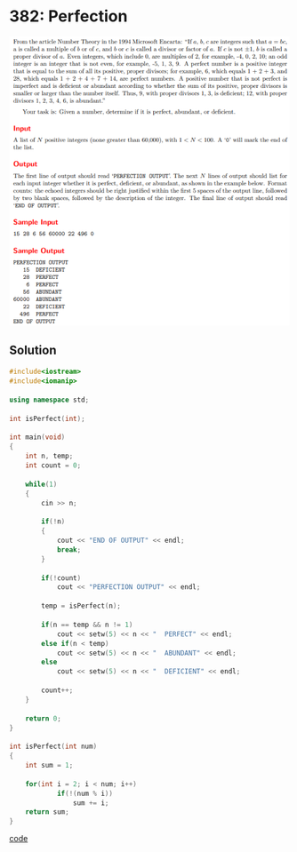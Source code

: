 # 382: Perfection
![382: Perfection](https://github.com/Offliners/UVa-writeup/blob/main/Problem/level1/382/382.PNG)

## Solution
```C++
#include<iostream>
#include<iomanip>

using namespace std;

int isPerfect(int);

int main(void)
{
	int n, temp;
	int count = 0;
	
	while(1)
	{
		cin >> n;
		
		if(!n)
		{
			cout << "END OF OUTPUT" << endl;
			break;
		}
		
		if(!count)
			cout << "PERFECTION OUTPUT" << endl;
		
		temp = isPerfect(n);
		
		if(n == temp && n != 1)
			cout << setw(5) << n << "  PERFECT" << endl;
		else if(n < temp)
			cout << setw(5) << n << "  ABUNDANT" << endl;
		else
			cout << setw(5) << n << "  DEFICIENT" << endl;
		
		count++;
	}
	
	return 0;
}

int isPerfect(int num)
{
	int sum = 1;
	
	for(int i = 2; i < num; i++)
			if(!(num % i))
				sum += i;
	return sum;
}
```
[code](382.cpp)
